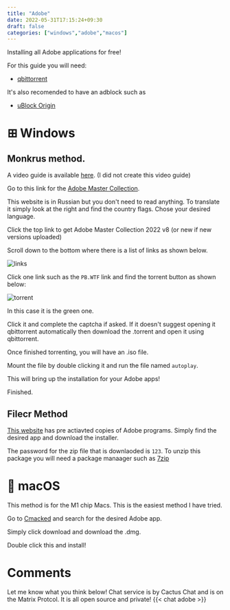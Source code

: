 ```yaml
---
title: "Adobe"
date: 2022-05-31T17:15:24+09:30
draft: false
categories: ["windows","adobe","macos"]
---
```

Installing all Adobe applications for free!

For this guide you will need:

- [qbittorrent](https://qbittorrent.org)

It's also recomended to have an adblock such as
- [uBlock Origin](https://ublockorigin.com/)

# ⊞ Windows
## Monkrus method.

A video guide is available [here](https://youtu.be/CC5E3uyedao). (I did not create this video guide)


Go to this link for the [Adobe Master Collection](https://w14.monkrus.ws/search?q=Adobe+Master+Collection+2022&max-results=20&by-date=true).

This website is in Russian but you don't need to read anything. To translate it simply look at the right and find the country flags. Chose your desired language.

Click the top link to get Adobe Master Collection 2022 v8 (or new if new versions uploaded)

Scroll down to the bottom where there is a list of links as shown below.

![links](/posts/monkrusLinks.png)

Click one link such as the ```PB.WTF``` link and find the torrent button as shown below:

![torrent](/posts/monkrusDownload.png)

In this case it is the green one. 

Click it and complete the captcha if asked. If it doesn't suggest opening it qbittorrent automatically then download the .torrent and open it using qbittorrent. 

Once finished torrenting, you will have an .iso file. 

Mount the file by double clicking it and run the file named ```autoplay```.

This will bring up the installation for your Adobe apps! 

Finished.

## Filecr Method
[This website](https://filecr.com/?s=Adobe) has pre actiavted copies of Adobe programs. Simply find the desired app and download the installer.

The password for the zip file that is downlaoded is ```123```. To unzip this package you will need a package manaager such as [7zip](https://7-zip.org)

#  macOS
This method is for the M1 chip Macs. This is the easiest method I have tried.

Go to [Cmacked](https://cmacked.com) and search for the desired Adobe app. 

Simply click download and download the .dmg. 

Double click this and install!

# Comments
Let me know what you think below! Chat service is by Cactus Chat and is on the Matrix Protcol. It is all open source and private!
{{< chat adobe >}}